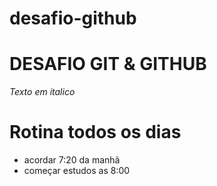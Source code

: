 # desafio-github
# DESAFIO GIT & GITHUB

*Texto em italico*

# **Rotina todos os dias**

- acordar 7:20 da manhã
- começar estudos as 8:00 
